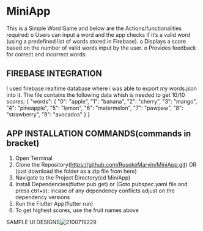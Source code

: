 # MiniApp
This is a Simple Word Game and below are the Actions/functionalities required:
o Users can input a word and the app checks if it’s a valid word (using a predefined list of words stored in Firebase).
o Displays a score based on the number of valid words input by the user.
o Provides feedback for correct and incorrect words.



## FIREBASE INTEGRATION
I used firebase realtime database where i was able to export my words.json into it. The file contains the following data whish is needed to get 10/10 scores;
{
  "words": {
    "0": "apple",
    "1": "banana",
    "2": "cherry",
    "3": "mango",
    "4": "pineapple",
    "5": "lemon",
    "6": "matermelon",
    "7": "pawpaw",
    "8": "strawberry",
    "9": "avocados"
  }
}

## APP INSTALLATION COMMANDS(commands in bracket)
1. Open Terminal
2. Clone the Repository(https://github.com/RusokeMarvin/MiniApp.git) OR (just download the folder as a zip file from here)
3. Navigate to the Project Directory(cd MiniApp)
4. Install Dependencies(flutter pub get) or (Goto pubspec.yaml file and press ctrl+s): incase of any dependency conflicts adjust on the dependency versions
5.  Run the Flutter App(flutter run)
6.  To get highest scores, use the fruit names above


SAMPLE UI DESIGNS![2100719229](https://github.com/RusokeMarvin/MiniApp/assets/101735380/ad693576-49de-4a19-a5a5-d0659a6585ed)

